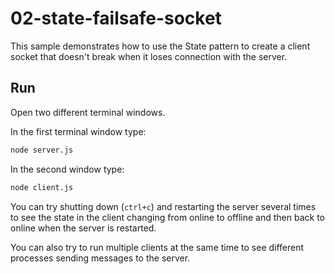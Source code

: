 # 02-state-failsafe-socket

This sample demonstrates how to use the State pattern to create a client socket
that doesn't break when it loses connection with the server.

## Run

Open two different terminal windows.

In the first terminal window type:

```bash
node server.js
```

In the second window type:

```bash
node client.js
```

You can try shutting down (`ctrl+c`) and restarting the server several times to
see the state in the client changing from online to offline and then back to
online when the server is restarted.

You can also try to run multiple clients at the same time to see different
processes sending messages to the server.

